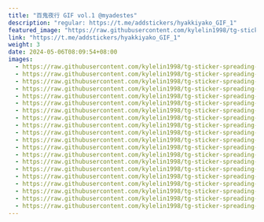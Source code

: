 ```yaml
---
title: "百鬼夜行 GIF vol.1 @myadestes"
description: "regular: https://t.me/addstickers/hyakkiyako_GIF_1"
featured_image: "https://raw.githubusercontent.com/kylelin1998/tg-sticker-spreading-worldwide-images/main/img/c875d8f8-b173-4156-b405-26361f82a1e4.jpg"
link: "https://t.me/addstickers/hyakkiyako_GIF_1"
weight: 3
date: 2024-05-06T08:09:54+08:00
images:
  - https://raw.githubusercontent.com/kylelin1998/tg-sticker-spreading-worldwide-images/main/img/c875d8f8-b173-4156-b405-26361f82a1e4.jpg
  - https://raw.githubusercontent.com/kylelin1998/tg-sticker-spreading-worldwide-images/main/img/cb948b5b-e9fd-47ac-89fa-7855e6187e93.jpg
  - https://raw.githubusercontent.com/kylelin1998/tg-sticker-spreading-worldwide-images/main/img/12f3f51a-a1fd-4c6b-9ae2-f8e0637a0436.jpg
  - https://raw.githubusercontent.com/kylelin1998/tg-sticker-spreading-worldwide-images/main/img/29a84acf-1463-45b1-8db8-16a9b6378e1d.jpg
  - https://raw.githubusercontent.com/kylelin1998/tg-sticker-spreading-worldwide-images/main/img/08bee9e0-e94e-467c-bb96-de06fa91682a.jpg
  - https://raw.githubusercontent.com/kylelin1998/tg-sticker-spreading-worldwide-images/main/img/de59f330-fd73-4493-9955-6ced91cab105.jpg
  - https://raw.githubusercontent.com/kylelin1998/tg-sticker-spreading-worldwide-images/main/img/9897e311-5150-492d-a81e-9226586a0b6d.jpg
  - https://raw.githubusercontent.com/kylelin1998/tg-sticker-spreading-worldwide-images/main/img/87e5ab2f-a4ad-48e6-b9f0-2a32fa7ae340.jpg
  - https://raw.githubusercontent.com/kylelin1998/tg-sticker-spreading-worldwide-images/main/img/0ec743b9-6984-432d-a887-c5478ff0cce5.jpg
  - https://raw.githubusercontent.com/kylelin1998/tg-sticker-spreading-worldwide-images/main/img/840c9f21-fbe4-4e13-bc8e-f565cd17da22.jpg
  - https://raw.githubusercontent.com/kylelin1998/tg-sticker-spreading-worldwide-images/main/img/66face2d-626e-4727-b047-640c94f6cf32.jpg
  - https://raw.githubusercontent.com/kylelin1998/tg-sticker-spreading-worldwide-images/main/img/096655da-2786-4cc3-940b-aad51c1283da.jpg
  - https://raw.githubusercontent.com/kylelin1998/tg-sticker-spreading-worldwide-images/main/img/19e0ebda-8967-4d81-91f1-8e885e3b7827.jpg
  - https://raw.githubusercontent.com/kylelin1998/tg-sticker-spreading-worldwide-images/main/img/5e2ca602-734c-4477-8264-fbf286691ff4.jpg
  - https://raw.githubusercontent.com/kylelin1998/tg-sticker-spreading-worldwide-images/main/img/4f6a4aa9-e6d2-418c-aad9-f7ab6cddf8f8.jpg
  - https://raw.githubusercontent.com/kylelin1998/tg-sticker-spreading-worldwide-images/main/img/afc90a24-74c2-4fc8-b659-c02b39d9dd66.jpg
  - https://raw.githubusercontent.com/kylelin1998/tg-sticker-spreading-worldwide-images/main/img/78bc838b-0d37-49ca-adc4-d6111cfc0357.jpg
  - https://raw.githubusercontent.com/kylelin1998/tg-sticker-spreading-worldwide-images/main/img/e77408a9-b881-4300-af66-54d1824d2616.jpg
  - https://raw.githubusercontent.com/kylelin1998/tg-sticker-spreading-worldwide-images/main/img/5566759f-6113-400a-8f96-b5bc9d1f41ca.jpg
  - https://raw.githubusercontent.com/kylelin1998/tg-sticker-spreading-worldwide-images/main/img/b2af22b3-f118-4b7b-af26-5fcd31736b09.jpg
---
```

